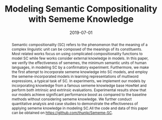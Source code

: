 ---
title: "Modeling Semantic Compositionality with Sememe Knowledge"
date: 2019-07-01
publishDate: 2019-10-05T09:07:23.523211Z
authors: ["Fanchao Qi *", "__**Junjie Huang**__ *", "Chenghao Yang", "Zhiyuan Liu", "Xiao Chen", "Qun Liu", "Maosong Sun"]
publication_types: ["1"]
abstract: "Semantic compositionality (SC) refers to the phenomenon that the meaning of a complex linguistic unit can be composed of the meanings of its constituents. Most related works focus on using complicated compositionality functions to model SC while few works consider external knowledge in models. In this paper, we verify the effectiveness of sememes, the minimum semantic units of human languages, in modeling SC by a confirmatory experiment. Furthermore, we make the first attempt to incorporate sememe knowledge into SC models, and employ the sememe-incorporated models in learning representations of multiword expressions, a typical task of SC. In experiments, we implement our models by incorporating knowledge from a famous sememe knowledge base HowNet and perform both intrinsic and extrinsic evaluations. Experimental results show that our models achieve significant performance boost as compared to the baseline methods without considering sememe knowledge. We further conduct quantitative analysis and case studies to demonstrate the effectiveness of applying sememe knowledge in modeling SC.All the code and data of this paper can be obtained on https://github.com/thunlp/Sememe-SC."
featured: true
publication: "*Proceedings of the 57th Annual Meeting of the Association for Computational Linguistics*"
doi: "10.18653/v1/P19-1571"
url_pdf: "https://www.aclweb.org/anthology/P19-1571.pdf"
url_code: "https://github.com/thunlp/Sememe-SC"
slides: "slide-acl19-sememeSC.pptx"
---